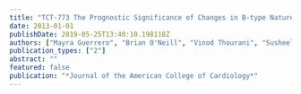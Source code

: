 ```yaml
---
title: "TCT-773 The Prognostic Significance of Changes in B-type Naturetic Peptide (BNP) after Transcatheter Aortic Valve Replacement (TAVR): THE PARTNER I EXPERIENCE"
date: 2013-01-01
publishDate: 2019-05-25T13:40:10.198118Z
authors: ["Mayra Guerrero", "Brian O'Neill", "Vinod Thourani", "Susheel Kodali", "Mathew Williams", "Vasilis Babaliaros", "Tom McAndrew", "Howard C Herrmann", "Augusto Pichard", "Michael Mack", " others"]
publication_types: ["2"]
abstract: ""
featured: false
publication: "*Journal of the American College of Cardiology*"
---
```


